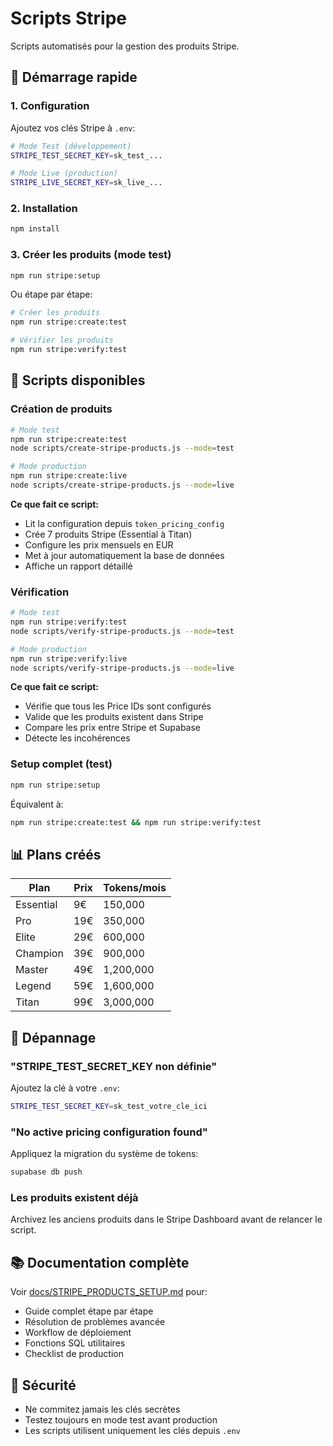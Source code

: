 # Scripts Stripe

Scripts automatisés pour la gestion des produits Stripe.

## 🚀 Démarrage rapide

### 1. Configuration

Ajoutez vos clés Stripe à `.env`:

```bash
# Mode Test (développement)
STRIPE_TEST_SECRET_KEY=sk_test_...

# Mode Live (production)
STRIPE_LIVE_SECRET_KEY=sk_live_...
```

### 2. Installation

```bash
npm install
```

### 3. Créer les produits (mode test)

```bash
npm run stripe:setup
```

Ou étape par étape:

```bash
# Créer les produits
npm run stripe:create:test

# Vérifier les produits
npm run stripe:verify:test
```

## 📝 Scripts disponibles

### Création de produits

```bash
# Mode test
npm run stripe:create:test
node scripts/create-stripe-products.js --mode=test

# Mode production
npm run stripe:create:live
node scripts/create-stripe-products.js --mode=live
```

**Ce que fait ce script:**
- Lit la configuration depuis `token_pricing_config`
- Crée 7 produits Stripe (Essential à Titan)
- Configure les prix mensuels en EUR
- Met à jour automatiquement la base de données
- Affiche un rapport détaillé

### Vérification

```bash
# Mode test
npm run stripe:verify:test
node scripts/verify-stripe-products.js --mode=test

# Mode production
npm run stripe:verify:live
node scripts/verify-stripe-products.js --mode=live
```

**Ce que fait ce script:**
- Vérifie que tous les Price IDs sont configurés
- Valide que les produits existent dans Stripe
- Compare les prix entre Stripe et Supabase
- Détecte les incohérences

### Setup complet (test)

```bash
npm run stripe:setup
```

Équivalent à:
```bash
npm run stripe:create:test && npm run stripe:verify:test
```

## 📊 Plans créés

| Plan | Prix | Tokens/mois |
|------|------|-------------|
| Essential | 9€ | 150,000 |
| Pro | 19€ | 350,000 |
| Elite | 29€ | 600,000 |
| Champion | 39€ | 900,000 |
| Master | 49€ | 1,200,000 |
| Legend | 59€ | 1,600,000 |
| Titan | 99€ | 3,000,000 |

## 🔧 Dépannage

### "STRIPE_TEST_SECRET_KEY non définie"

Ajoutez la clé à votre `.env`:
```bash
STRIPE_TEST_SECRET_KEY=sk_test_votre_cle_ici
```

### "No active pricing configuration found"

Appliquez la migration du système de tokens:
```bash
supabase db push
```

### Les produits existent déjà

Archivez les anciens produits dans le Stripe Dashboard avant de relancer le script.

## 📚 Documentation complète

Voir [docs/STRIPE_PRODUCTS_SETUP.md](../docs/STRIPE_PRODUCTS_SETUP.md) pour:
- Guide complet étape par étape
- Résolution de problèmes avancée
- Workflow de déploiement
- Fonctions SQL utilitaires
- Checklist de production

## 🔐 Sécurité

- Ne commitez jamais les clés secrètes
- Testez toujours en mode test avant production
- Les scripts utilisent uniquement les clés depuis `.env`
